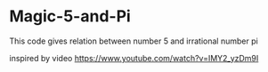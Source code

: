 # Magic-5-and-Pi
This code gives relation between number 5 and irrational number pi

inspired by video https://www.youtube.com/watch?v=IMY2_yzDm9I
